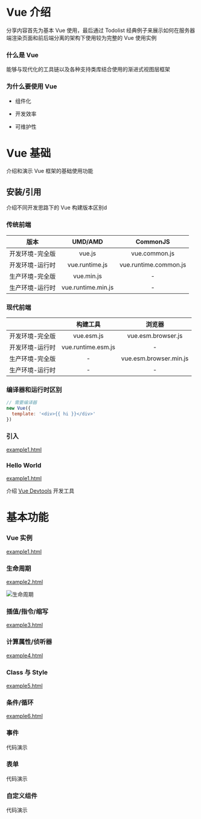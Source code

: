 # Vue 介绍

分享内容首先为基本 Vue 使用，最后通过  Todolist 经典例子来展示如何在服务器端渲染页面和前后端分离的架构下使用较为完整的 Vue 使用实例

### 什么是 Vue

能够与现代化的工具链以及各种支持类库结合使用的渐进式视图层框架

### 为什么要使用 Vue

* 组件化

* 开发效率
* 可维护性



# Vue 基础

介绍和演示 Vue 框架的基础使用功能

## 安装/引用

介绍不同开发思路下的 Vue 构建版本区别d

### 传统前端

<table style="text-align: center;">
	<thead>
  	<tr>
      <th>版本</th>
    	<th>UMD/AMD</th>
      <th>CommonJS</th>
    </tr>
  </thead>
  <tbody>
  	<tr>
      <td>开发环境-完全版</td>
    	<td>vue.js</td>
      <td>vue.common.js</td>
    </tr>
    <tr>
      <td>开发环境-运行时</td>
    	<td>vue.runtime.js</td>
      <td>vue.runtime.common.js</td>
    </tr>
    <tr>
      <td>生产环境-完全版</td>
    	<td>vue.min.js</td>
      <td>-</td>
    </tr>
    <tr>
      <td>生产环境-运行时</td>
    	<td>vue.runtime.min.js</td>
      <td>-</td>
    </tr>
  </tbody>
</table>


### 现代前端

<table style="text-align: center;">
  <thead>
    <tr>
      <th></th>
      <th>构建工具</th>
      <th>浏览器</th>
    </tr>
  </thead>
  <tbdoy>
    <tr>
      <td>开发环境-完全版</td>
    	<td>vue.esm.js</td>
      <td>vue.esm.browser.js</td>
    </tr>
    <tr>
      <td>开发环境-运行时</td>
    	<td>vue.runtime.esm.js</td>
      <td>-</td>
    </tr>
    <tr>
      <td>生产环境-完全版</td>
    	<td>-</td>
      <td>vue.esm.browser.min.js</td>
    </tr>
    <tr>
      <td>生产环境-运行时</td>
    	<td>-</td>
      <td>-</td>
    </tr>
  </tbdoy>
</table>


### 编译器和运行时区别

```javascript
// 需要编译器
new Vue({
  template: '<div>{{ hi }}</div>'
})
```



### 引入

[example1.html](https://github.com/rbackrock/learn-vue-framework/blob/master/frontend/learn-vue/example1.html)



### Hello World

[example1.html](https://github.com/rbackrock/learn-vue-framework/blob/master/frontend/learn-vue/example1.html)

介绍  [Vue Devtools](https://github.com/vuejs/vue-devtools#vue-devtools) 开发工具



# 基本功能

### Vue 实例

[example1.html](https://github.com/rbackrock/learn-vue-framework/blob/master/frontend/learn-vue/example1.html)



### 生命周期

[example2.html](https://github.com/rbackrock/learn-vue-framework/blob/master/frontend/learn-vue/example2.html)

![生命周期](https://cn.vuejs.org/images/lifecycle.png)

### 插值/指令/缩写

[example3.html](https://github.com/rbackrock/learn-vue-framework/blob/master/frontend/learn-vue/example3.html)



### 计算属性/侦听器

[example4.html](https://github.com/rbackrock/learn-vue-framework/blob/master/frontend/learn-vue/example4.html)



### Class 与 Style

[example5.html](https://github.com/rbackrock/learn-vue-framework/blob/master/frontend/learn-vue/example5.html)



### 条件/循环

[example6.html](https://github.com/rbackrock/learn-vue-framework/blob/master/frontend/learn-vue/example6.html)



### 事件

代码演示



### 表单

代码演示



### 自定义组件

代码演示

